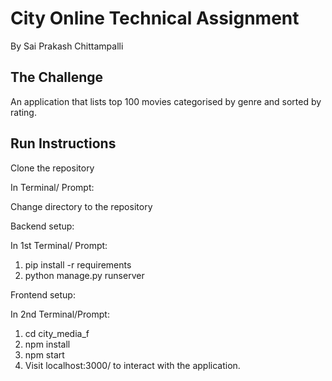 # City Online Technical Assignment  #

By Sai Prakash Chittampalli

## The Challenge ##

An application that lists top 100 movies categorised by genre and sorted by rating.

## Run Instructions ##

Clone the repository

In Terminal/ Prompt:

Change directory to the repository

Backend setup:

In 1st Terminal/ Prompt:
1. pip install -r requirements
2. python manage.py runserver


Frontend setup:

In 2nd Terminal/Prompt:
1. cd city_media_f
2. npm install
3. npm start
4. Visit localhost:3000/ to interact with the application.
